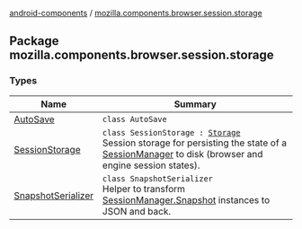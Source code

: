 [android-components](../index.md) / [mozilla.components.browser.session.storage](./index.md)

## Package mozilla.components.browser.session.storage

### Types

| Name | Summary |
|---|---|
| [AutoSave](-auto-save/index.md) | `class AutoSave` |
| [SessionStorage](-session-storage/index.md) | `class SessionStorage : `[`Storage`](-auto-save/-storage/index.md)<br>Session storage for persisting the state of a [SessionManager](../mozilla.components.browser.session/-session-manager/index.md) to disk (browser and engine session states). |
| [SnapshotSerializer](-snapshot-serializer/index.md) | `class SnapshotSerializer`<br>Helper to transform [SessionManager.Snapshot](../mozilla.components.browser.session/-session-manager/-snapshot/index.md) instances to JSON and back. |
